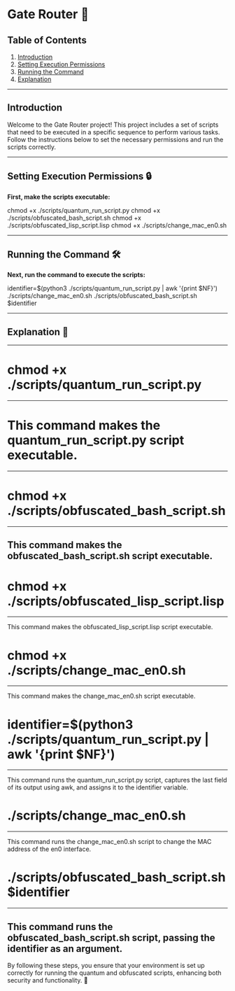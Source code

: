 # Gate Router 🚀

## Table of Contents
1. [Introduction](#introduction)
2. [Setting Execution Permissions](#setting-execution-permissions-🔒)
3. [Running the Command](#running-the-command-🛠️)
4. [Explanation](#explanation-🧠)

---

## Introduction
Welcome to the Gate Router project! This project includes a set of scripts that need to be executed in a specific sequence to perform various tasks. Follow the instructions below to set the necessary permissions and run the scripts correctly.

---

## Setting Execution Permissions 🔒
**First, make the scripts executable:**

chmod +x ./scripts/quantum_run_script.py
chmod +x ./scripts/obfuscated_bash_script.sh
chmod +x ./scripts/obfuscated_lisp_script.lisp
chmod +x ./scripts/change_mac_en0.sh

---

## Running the Command 🛠️
**Next, run the command to execute the scripts:**

identifier=$(python3 ./scripts/quantum_run_script.py | awk '{print $NF}')
./scripts/change_mac_en0.sh
./scripts/obfuscated_bash_script.sh $identifier


---

## Explanation 🧠
---
# chmod +x ./scripts/quantum_run_script.py
---
# This command makes the quantum_run_script.py script executable.
---
# chmod +x ./scripts/obfuscated_bash_script.sh
---
This command makes the obfuscated_bash_script.sh script executable.
---
# chmod +x ./scripts/obfuscated_lisp_script.lisp
---
This command makes the obfuscated_lisp_script.lisp script executable.

# chmod +x ./scripts/change_mac_en0.sh
---
This command makes the change_mac_en0.sh script executable.

# identifier=$(python3 ./scripts/quantum_run_script.py | awk '{print $NF}')
---
This command runs the quantum_run_script.py script, captures the last field of its output using awk, and assigns it to the identifier variable.

# ./scripts/change_mac_en0.sh
---
This command runs the change_mac_en0.sh script to change the MAC address of the en0 interface.

# ./scripts/obfuscated_bash_script.sh $identifier
---
This command runs the obfuscated_bash_script.sh script, passing the identifier as an argument.
---

By following these steps, you ensure that your environment is set up correctly for running the quantum and obfuscated scripts, enhancing both security and functionality. 🌟


